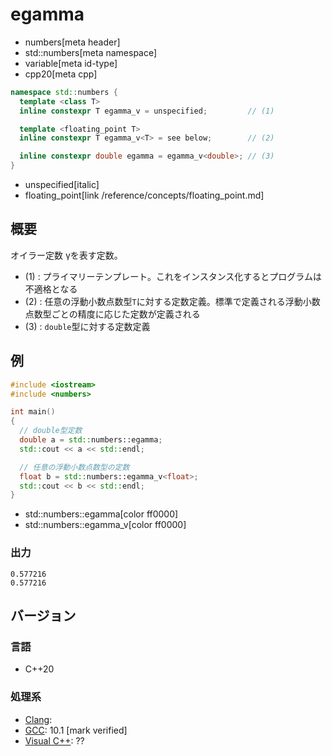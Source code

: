 # egamma
* numbers[meta header]
* std::numbers[meta namespace]
* variable[meta id-type]
* cpp20[meta cpp]

```cpp
namespace std::numbers {
  template <class T>
  inline constexpr T egamma_v = unspecified;         // (1)

  template <floating_point T>
  inline constexpr T egamma_v<T> = see below;        // (2)

  inline constexpr double egamma = egamma_v<double>; // (3)
}
```
* unspecified[italic]
* floating_point[link /reference/concepts/floating_point.md]

## 概要
オイラー定数 γを表す定数。

- (1) : プライマリーテンプレート。これをインスタンス化するとプログラムは不適格となる
- (2) : 任意の浮動小数点数型`T`に対する定数定義。標準で定義される浮動小数点数型ごとの精度に応じた定数が定義される
- (3) : `double`型に対する定数定義


## 例
```cpp example
#include <iostream>
#include <numbers>

int main()
{
  // double型定数
  double a = std::numbers::egamma;
  std::cout << a << std::endl;

  // 任意の浮動小数点数型の定数
  float b = std::numbers::egamma_v<float>;
  std::cout << b << std::endl;
}
```
* std::numbers::egamma[color ff0000]
* std::numbers::egamma_v[color ff0000]

### 出力
```
0.577216
0.577216
```

## バージョン
### 言語
- C++20

### 処理系
- [Clang](/implementation.md#clang):
- [GCC](/implementation.md#gcc): 10.1 [mark verified]
- [Visual C++](/implementation.md#visual_cpp): ??
